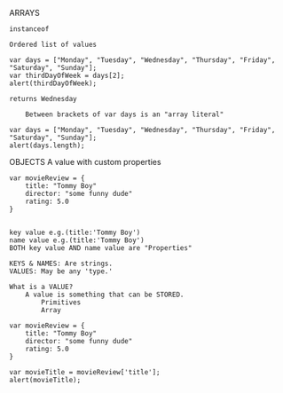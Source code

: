 ARRAYS

	instanceof
	
	Ordered list of values
	
	var days = ["Monday", "Tuesday", "Wednesday", "Thursday", "Friday", "Saturday", "Sunday"];
	var thirdDayOfWeek = days[2];
	alert(thirdDayOfWeek);

	returns Wednesday

		Between brackets of var days is an "array literal"

	var days = ["Monday", "Tuesday", "Wednesday", "Thursday", "Friday", "Saturday", "Sunday"];
	alert(days.length);



OBJECTS
	A value with custom properties

	var movieReview = {
		title: "Tommy Boy"
		director: "some funny dude"
		rating: 5.0
	}
	

	key value e.g.(title:'Tommy Boy')
	name value e.g.(title:'Tommy Boy')
	BOTH key value AND name value are "Properties"

	KEYS & NAMES: Are strings.
	VALUES: May be any 'type.'

	What is a VALUE?
		A value is something that can be STORED.
			Primitives
			Array

	var movieReview = {
		title: "Tommy Boy"
		director: "some funny dude"
		rating: 5.0
	}

	var movieTitle = movieReview['title'];
	alert(movieTitle);